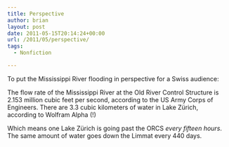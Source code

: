 ```yaml
---
title: Perspective
author: brian
layout: post
date: 2011-05-15T20:14:24+00:00
url: /2011/05/perspective/
tags:
  - Nonfiction

---
```

To put the Mississippi River flooding in perspective for a Swiss audience:

The flow rate of the Mississippi River at the Old River Control Structure is 2.153 million cubic feet per second, according to the US Army Corps of Engineers. There are 3.3 cubic kilometers of water in Lake Zürich, according to Wolfram Alpha (!)

Which means one Lake Zürich is going past the ORCS _every fifteen hours_. The same amount of water goes down the Limmat every 440 days.